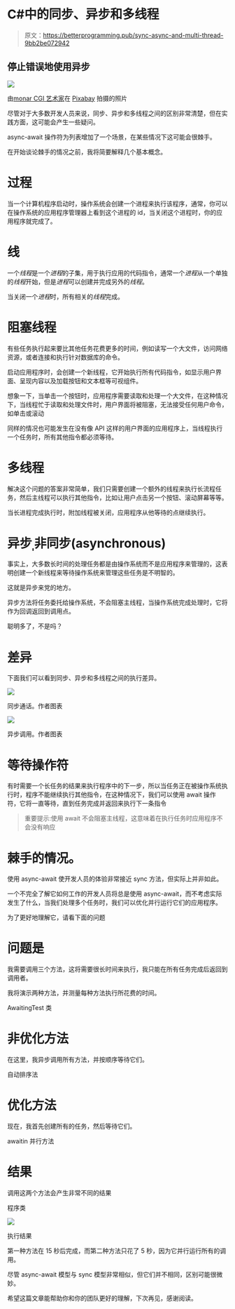 # C#中的同步、异步和多线程

> 原文：<https://betterprogramming.pub/sync-async-and-multi-thread-9bb2be072942>

## 停止错误地使用异步

![](img/04cc8754cec18dcf4aefe8fa96c24ab5.png)

由[monar CGI 艺术家](https://pixabay.com/pt/users/monoar_cgi_artist-2240009/)在 [Pixabay](https://pixabay.com/) 拍摄的照片

尽管对于大多数开发人员来说，同步、异步和多线程之间的区别非常清楚，但在实践方面，这可能会产生一些疑问。

async-await 操作符为列表增加了一个场景，在某些情况下这可能会很棘手。

在开始谈论棘手的情况之前，我将简要解释几个基本概念。

# 过程

当一个计算机程序启动时，操作系统会创建一个进程来执行该程序，通常，你可以在操作系统的应用程序管理器上看到这个进程的 id，当关闭这个进程时，你的应用程序就完成了。

# 线

一个*线程*是一个*进程*的子集，用于执行应用的代码指令，通常一个*进程*从一个单独的*线程*开始，但是*进程*可以创建并完成另外的*线程*。

当关闭一个*进程*时，所有相关的*线程*完成。

# 阻塞线程

有些任务执行起来要比其他任务花费更多的时间，例如读写一个大文件，访问网络资源，或者连接和执行针对数据库的命令。

启动应用程序时，会创建一个新线程，它开始执行所有代码指令，如显示用户界面、呈现内容以及加载按钮和文本框等可视组件。

想象一下，当单击一个按钮时，应用程序需要读取和处理一个大文件，在这种情况下，当线程忙于读取和处理文件时，用户界面将被阻塞，无法接受任何用户命令，如单击或滚动

同样的情况也可能发生在没有像 API 这样的用户界面的应用程序上，当线程执行一个任务时，所有其他指令都必须等待。

# 多线程

解决这个问题的答案非常简单，我们只需要创建一个额外的线程来执行长流程任务，然后主线程可以执行其他指令，比如让用户点击另一个按钮、滚动屏幕等等。

当长进程完成执行时，附加线程被关闭，应用程序从他等待的点继续执行。

# 异步ˌ非同步(asynchronous)

事实上，大多数长时间的处理任务都是由操作系统而不是应用程序来管理的，这表明创建一个新线程来等待操作系统来管理这些任务是不明智的。

这就是异步来党的地方。

异步方法将任务委托给操作系统，不会阻塞主线程，当操作系统完成处理时，它将作为回调返回到调用点。

聪明多了，不是吗？

# 差异

下面我们可以看到同步、异步和多线程之间的执行差异。

![](img/357c51348a3ec96f82ee6270902c588b.png)

同步通话。作者图表

![](img/811a2f3c4480bf190017d40f580c9f13.png)

异步调用。作者图表

# 等待操作符

有时需要一个长任务的结果来执行程序中的下一步，所以当任务正在被操作系统执行时，程序不能继续执行其他指令，在这种情况下，我们可以使用 await 操作符，它将一直等待，直到任务完成并返回来执行下一条指令

> 重要提示:使用 await 不会阻塞主线程，这意味着在执行任务时应用程序不会没有响应

# 棘手的情况。

使用 async-await 使开发人员的体验非常接近 sync 方法，但实际上并非如此。

一个不完全了解它如何工作的开发人员将总是使用 async-await，而不考虑实际发生了什么，当我们处理多个任务时，我们可以优化并行运行它们的应用程序。

为了更好地理解它，请看下面的问题

# 问题是

我需要调用三个方法，这将需要很长时间来执行，我只能在所有任务完成后返回到调用者。

我将演示两种方法，并测量每种方法执行所花费的时间。

AwaitingTest 类

# 非优化方法

在这里，我异步调用所有方法，并按顺序等待它们。

自动排序法

# 优化方法

现在，我首先创建所有的任务，然后等待它们。

awaitin 并行方法

# 结果

调用这两个方法会产生非常不同的结果

程序类

![](img/6cc0aadd6de3679fe455e4585ad1ba10.png)

执行结果

第一种方法在 15 秒后完成，而第二种方法只花了 5 秒，因为它并行运行所有的调用。

尽管 async-await 模型与 sync 模型非常相似，但它们并不相同，区别可能很微妙。

希望这篇文章能帮助你和你的团队更好的理解，下次再见，感谢阅读。